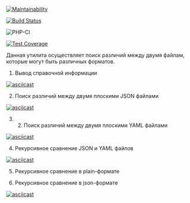 [![Maintainability](https://api.codeclimate.com/v1/badges/8fa118840ccd652eb834/maintainability)](https://codeclimate.com/github/vladimirkuvanovv/php-project-lvl2/maintainability)

[![Build Status](https://travis-ci.com/vladimirkuvanovv/php-project-lvl2.svg?branch=master)](https://travis-ci.com/vladimirkuvanovv/php-project-lvl2)

![PHP-CI](https://github.com/vladimirkuvanovv/php-project-lvl2/workflows/PHP-CI/badge.svg?branch=master)

[![Test Coverage](https://api.codeclimate.com/v1/badges/8fa118840ccd652eb834/test_coverage)](https://codeclimate.com/github/vladimirkuvanovv/php-project-lvl2/test_coverage)


Данная утилита осуществляет поиск различий между двумя файлам, которые могут быть различных форматов.

1. Вывод справочной информации

[![asciicast](https://asciinema.org/a/344044.svg)](https://asciinema.org/a/344044)

2. Поиск различий между двумя плоскими JSON файлами

[![asciicast](https://asciinema.org/a/344052.svg)](https://asciinema.org/a/344052)

3. 2. Поиск различий между двумя плоскими YAML файлами

[![asciicast](https://asciinema.org/a/344056.svg)](https://asciinema.org/a/344056)

4. Рекурсивное сравнение JSON и YAML файлов

[![asciicast](https://asciinema.org/a/344059.svg)](https://asciinema.org/a/344059)

5. Рекурсивное сравнение в plain-формате



6. Рекурсивное сравнение в json-формате

[![asciicast](https://asciinema.org/a/344952.svg)](https://asciinema.org/a/344952)